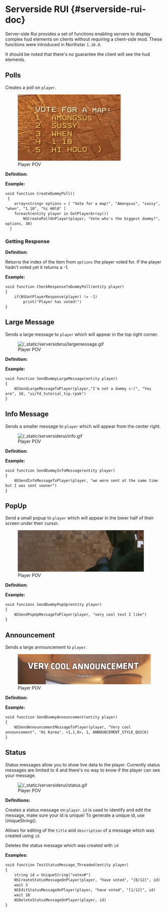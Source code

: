 # Serverside RUI {#serverside-rui-doc}

Server-side Rui provides a set of functions enabling servers to display
complex hud elements on clients without requiring a client-side mod.
These functions were introduced in Northstar `1.10.0`.

It should be noted that there's no guarantee the client will see the hud
elements.

## Polls

Creates a poll on `player`.

<figure class="screenshotalign-center">
<img src="/_static/serversiderui/vote.png" class="screenshot"
alt="/_static/serversiderui/vote.png" />
<figcaption>Player POV</figcaption>
</figure>

**Definition:**

**Example:**

``` 
void function CreateDummyPoll()
 {
    array<string> options = [ "Vote for a map!", "Amongsus", "sussy", "when", "1.10", "hi H0l0" ]
    foreach(entity player in GetPlayerArray())
        NSCreatePollOnPlayer(player, "Vote who's the biggest dummy!", options, 30)
  }
```

### Getting Response

**Definition:**

Returns the index of the item from `options` the player voted for. If
the player hadn\'t voted yet it returns a -1.

**Example:**

``` 
void function CheckResponseToDummyPoll(entity player)
{
    if(NSGetPlayerResponse(player) != -1)
        print("Player has voted!")
}
```

## Large Message

Sends a large message to `player` which will appear in the top right
corner.

<figure class="screenshotalign-center">
<img src="/_static/serversiderui/largemessage.gif" class="screenshot"
alt="/_static/serversiderui/largemessage.gif" />
<figcaption>Player POV</figcaption>
</figure>

**Definition:**

**Example:**

``` 
void function SendDummyLargeMessage(entity player)
{
    NSSendLargeMessageToPlayer(player,"I'm not a dummy >:(", "You are", 10, "ui/fd_tutorial_tip.rpak")
}
```

## Info Message

Sends a smaller message to `player` which will appear from the center
right.

<figure class="screenshotalign-center">
<img src="/_static/serversiderui/info.gif" class="screenshot"
alt="/_static/serversiderui/info.gif" />
<figcaption>Player POV</figcaption>
</figure>

**Definition:**

**Example:**

``` 
void function SendDummyInfoMessage(entity player)
{
    NSSendInfoMessageToPlayer(player, "we were sent at the same time but I was sent sooner")
}
```

## PopUp

Send a small popup to `player` which will appear in the lower half of
their screen under their cursor.

<figure class="screenshotalign-center">
<img src="/_static/serversiderui/popup.gif" class="screenshot"
alt="/_static/serversiderui/popup.gif" />
<figcaption>Player POV</figcaption>
</figure>

**Definition:**

**Example:**

``` 
void funcions SendDummyPopUp(entity player)
{
    NSSendPopUpMessageToPlayer(player, "very cool text I like")
}
```

## Announcement

Sends a large announcement to `player`.

<figure class="screenshotalign-center">
<img src="/_static/serversiderui/announcement.gif" class="screenshot"
alt="/_static/serversiderui/announcement.gif" />
<figcaption>Player POV</figcaption>
</figure>

**Definition:**

**Example:**

``` 
void function SendDummyAnnouncement(entity player)
{
    NSSendAnnouncementMessageToPlayer(player, "Very cool announcement", "Hi Karma", <1,1,0>, 1, ANNOUNCEMENT_STYLE_QUICK)
}
```

## Status

Status messages allow you to show live data to the player. Currently
status messages are limited to 4 and there\'s no way to know if the
player can see your message.

<figure class="screenshotalign-center">
<img src="/_static/serversiderui/status.gif" class="screenshot"
alt="/_static/serversiderui/status.gif" />
<figcaption>Player POV</figcaption>
</figure>

**Definitions:**

Creates a status message on `player`. `id` is used to identify and edit
the message, make sure your id is unique! To generate a unique id, use
UniqueString().

Allows for editing of the `title` and `description` of a message which
was created using `id`.

Deletes the status message which was created with `id`

**Examples:**

``` 
void function TestStatusMessage_Threaded(entity player)
{
    string id = UniqueString("votes#")
    NSCreateStatusMessageOnPlayer(player, "have voted", "[0/12]", id)
    wait 3
    NSEditStatusMessageOnPlayer(player, "have voted", "[1/12]", id)
    wait 10
    NSDeleteStatusMessageOnPlayer(player, id)    
}
```
